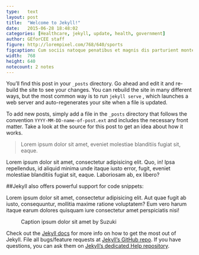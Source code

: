 ```yaml
---
type:	text
layout: post
title:  "Welcome to Jekyll!"
date:   2015-06-28 18:48:02
categories: [Healthcare, jekyll, update, health, government]
author:	GEforCEE staff
figure: http://lorempixel.com/768/640/sports
figcaption: Cum sociis natoque penatibus et magnis dis parturient montes, nascetur ridiculus mus.
width:	768
height:	640
notecount: 2 notes
---
```

You’ll find this post in your `_posts` directory. Go ahead and edit it and re-build the site to see your changes. You can rebuild the site in many different ways, but the most common way is to run `jekyll serve`
, which launches a web server and auto-regenerates your site when a file is updated.

<!--more-->

To add new posts, simply add a file in the `_posts` directory that follows the convention `YYYY-MM-DD-name-of-post.ext` and includes the necessary front matter. Take a look at the source for this post to get an idea about how it works.

<blockquote>Lorem ipsum dolor sit amet, eveniet molestiae blanditiis fugiat sit, eaque.</blockquote>

Lorem ipsum dolor sit amet, consectetur adipisicing elit. Quo, in! Ipsa repellendus, id aliquid minima unde itaque iusto error, fugit, eveniet molestiae blanditiis fugiat sit, eaque. Laboriosam ab, ex libero?

##Jekyll also offers powerful support for code snippets:

Lorem ipsum dolor sit amet, consectetur adipisicing elit. Aut quae fugit ab iusto, consequuntur, mollitia maxime ratione voluptatem? Eum vero harum itaque earum dolores quisquam iure consectetur amet perspiciatis nisi!

<figure>
  <img src="/img/hero_home_light.jpg" alt="">
  <figcaption>Caption ipsum dolor sit amet by Suzuki</figcaption>
</figure>

Check out the [Jekyll docs][jekyll] for more info on how to get the most out of Jekyll. File all bugs/feature requests at [Jekyll’s GitHub repo][jekyll-gh]. If you have questions, you can ask them on [Jekyll’s dedicated Help repository][jekyll-help].

[jekyll]:      http://jekyllrb.com
[jekyll-gh]:   https://github.com/jekyll/jekyll
[jekyll-help]: https://github.com/jekyll/jekyll-help
